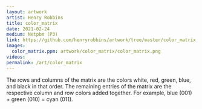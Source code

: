 ```yaml
---
layout: artwork
artist: Henry Robbins
title: color_matrix
date: 2021-02-24
medium: Netpbm (P3)
link: https://github.com/henryrobbins/artwork/tree/master/color_matrix
images:
  color_matrix.ppm: artwork/color_matrix/color_matrix.png
videos:
permalink: /art/color_matrix
---
```

The rows and columns of the matrix are the colors white, red, green, blue, and
black in that order. The remaining entries of the matrix are the respective
column and row colors added together. For example, blue (001) + green (010) =
cyan (011).
